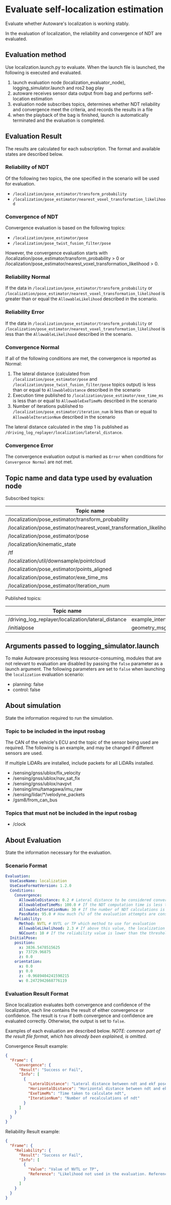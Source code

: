 # Evaluate self-localization estimation

Evaluate whether Autoware's localization is working stably.

In the evaluation of localization, the reliability and convergence of NDT are evaluated.

## Evaluation method

Use localization.launch.py to evaluate.
When the launch file is launched, the following is executed and evaluated.

1. launch evaluation node (localization_evaluator_node), logging_simulator.launch and ros2 bag play
2. autoware receives sensor data output from bag and performs self-location estimation
3. evaluation node subscribes topics, determines whether NDT reliability and convergence meet the criteria, and records the results in a file
4. when the playback of the bag is finished, launch is automatically terminated and the evaluation is completed.

## Evaluation Result

The results are calculated for each subscription. The format and available states are described below.

### Reliability of NDT

Of the following two topics, the one specified in the scenario will be used for evaluation.

- `/localization/pose_estimator/transform_probability`
- `/localization/pose_estimator/nearest_voxel_transformation_likelihood`

### Convergence of NDT

Convergence evaluation is based on the following topics:

- `/localization/pose_estimator/pose`
- `/localization/pose_twist_fusion_filter/pose`

However, the convergence evaluation starts with /localization/pose_estimator/transform_probability > 0 or /localization/pose_estimator/nearest_voxel_transformation_likelihood > 0.

### Reliability Normal

If the data in `/localization/pose_estimator/transform_probability` or `/localization/pose_estimator/nearest_voxel_transformation_likelihood` is greater than or equal the `AllowableLikelihood` described in the scenario.

### Reliability Error

If the data in `/localization/pose_estimator/transform_probability` or `/localization/pose_estimator/nearest_voxel_transformation_likelihood` is less than the `AllowableLikelihood` described in the scenario.

### Convergence Normal

If all of the following conditions are met, the convergence is reported as Normal:

1. The lateral distance (calculated from `/localization/pose_estimator/pose` and `/localization/pose_twist_fusion_filter/pose` topics output)  is less than or equal to `AllowableDistance` described in the scenario
2. Execution time published to `/localization/pose_estimator/exe_time_ms` is less than or equal to `AllowableExeTimeMs` described in the scenario
3. Number of iterations published to `/localization/pose_estimator/iteration_num` is less than or equal to `AllowableIterationNum` described in the scenario

The lateral distance calculated in the step 1 is published as `/driving_log_replayer/localization/lateral_distance`.

### Convergence Error

The convergence evaluation output is marked as `Error` when conditions for ` Convergence Normal` are not met.

## Topic name and data type used by evaluation node

Subscribed topics:

| Topic name                                                           | Data type                             |
| -------------------------------------------------------------------- | ------------------------------------- |
| /localization/pose_estimator/transform_probability                   | tier4_debug_msgs::msg::Float32Stamped |
| /localization/pose_estimator/nearest_voxel_transformation_likelihood | tier4_debug_msgs::msg::Float32Stamped |
| /localization/pose_estimator/pose                                    | geometry_msgs::msg::PoseStamped       |
| /localization/kinematic_state                                        | nav_msgs::msg::Odometry               |
| /tf                                                                  | tf2_msgs/msg/TFMessage                |
| /localization/util/downsample/pointcloud                             | sensor_msgs::msg::PointCloud2         |
| /localization/pose_estimator/points_aligned                          | sensor_msgs::msg::PointCloud2         |
| /localization/pose_estimator/exe_time_ms                             | tier4_debug_msgs::msg::Float32Stamped |
| /localization/pose_estimator/iteration_num                           | tier4_debug_msgs::msg::Int32Stamped   |

Published topics:

| Topic name                                          | Data type                                     |
| --------------------------------------------------- | --------------------------------------------- |
| /driving_log_replayer/localization/lateral_distance | example_interfaces::msg::Float64              |
| /initialpose                                        | geometry_msgs::msg::PoseWithCovarianceStamped |

## Arguments passed to logging_simulator.launch

To make Autoware processing less resource-consuming, modules that are not relevant to evaluation are disabled by passing the `false` parameter as a launch argument.
The following parameters are set to `false` when launching the `localization` evaluation scenario:

- planning: false
- control: false

## About simulation

State the information required to run the simulation.

### Topic to be included in the input rosbag

The CAN of the vehicle's ECU and the topic of the sensor being used are required.
The following is an example, and may be changed if different sensors are used.

If multiple LiDARs are installed, include packets for all LiDARs installed.

- /sensing/gnss/ublox/fix_velocity
- /sensing/gnss/ublox/nav_sat_fix
- /sensing/gnss/ublox/navpvt
- /sensing/imu/tamagawa/imu_raw
- /sensing/lidar/\*/velodyne_packets
- /gsm8/from_can_bus

### Topics that must not be included in the input rosbag

- /clock

## About Evaluation

State the information necessary for the evaluation.

### Scenario Format

```yaml
Evaluation:
  UseCaseName: localization
  UseCaseFormatVersion: 1.2.0
  Conditions:
    Convergence:
      AllowableDistance: 0.2 # Lateral distance to be considered convergence
      AllowableExeTimeMs: 100.0 # If the NDT computation time is less than or equal to this value, it is considered successful.
      AllowableIterationNum: 30 # If the number of NDT calculations is less than or equal to this value, it is considered a success.
      PassRate: 95.0 # How much (%) of the evaluation attempts are considered successful.
    Reliability:
      Method: NVTL # NVTL or TP which method to use for evaluation
      AllowableLikelihood: 2.3 # If above this value, the localization reliability value is considered normal.
      NGCount: 10 # If the reliability value is lower than the threshold value for more than this number in the sequence. the evaluation is considered to have failed.
  InitialPose:
    position:
      x: 3836.5478515625
      y: 73729.96875
      z: 0.0
    orientation:
      x: 0.0
      y: 0.0
      z: -0.9689404241590215
      w: 0.2472942668776119
```

### Evaluation Result Format

Since localization evaluates both convergence and confidence of the localization, each line contains the result of either convergence or confidence.
The result is `true` if both convergence and confidence are evaluated correctly. Otherwise, the output is set to `false`.

Examples of each evaluation are described below.
*NOTE: common part of the result file format, which has already been explained, is omitted.*

Convergence Result example:

```json
{
  "Frame": {
    "Convergence": {
      "Result": "Success or Fail",
      "Info": [
        {
          "LateralDistance": "Lateral distance between ndt and ekf pose",
          "HorizontalDistance": "Horizontal distance between ndt and ekf. Reference value",
          "ExeTimeMs": "Time taken to calculate ndt",
          "IterationNum": "Number of recalculations of ndt"
        }
      ]
    }
  }
}
```

Reliability Result  example:

```json
{
  "Frame": {
    "Reliability": {
      "Result": "Success or Fail",
      "Info": [
        {
          "Value": "Value of NVTL or TP",
          "Reference": "Likelihood not used in the evaluation. Reference value; if Value is NVTL, TP is entered."
        }
      ]
    }
  }
}
```
